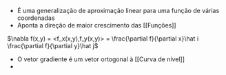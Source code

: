 - É uma generalização de aproximação linear para uma função de várias coordenadas
- Aponta a direção de maior crescimento das [[Funções]]

$\nabla f(x,y) = <f_x(x,y),f_y(x,y)> = \frac{\partial f}{\partial x}\hat i \frac{\partial f}{\partial y}\hat j$

- O vetor gradiente é um vetor ortogonal à [[Curva de nível]]
- 